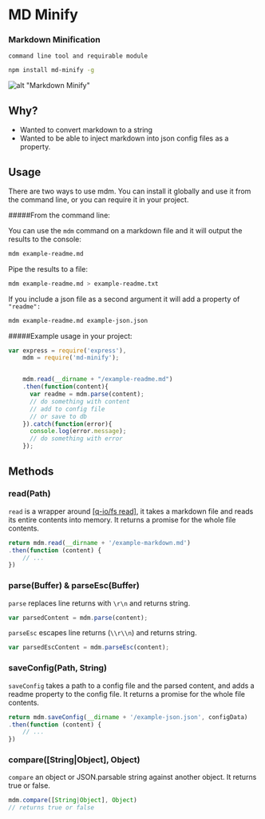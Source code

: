 # MD Minify

### Markdown Minification

```command line tool and requirable module```

```bash
npm install md-minify -g
```

![alt "Markdown Minify"](http://f.cl.ly/items/30031C1i1p2Y400f1p0c/md-minify.gif "Markdown Minify")

## Why?

* Wanted to convert markdown to a string
* Wanted to be able to inject markdown into json config files as a property.

## Usage

There are two ways to use mdm.
You can install it globally and use it from the command line,
or you can require it in your project.

#####From the command line:

You can use the `mdm` command on a markdown file
and it will output the results to the console:

```bash
mdm example-readme.md
```

Pipe the results to a file:

```bash
mdm example-readme.md > example-readme.txt
```

If you include a json file as a second argument it will add a property of `"readme":`

```bash
mdm example-readme.md example-json.json
```


#####Example usage in your project:

```javascript
var express = require('express'),
    mdm = require('md-minify');


    mdm.read(__dirname + "/example-readme.md")
    .then(function(content){
      var readme = mdm.parse(content);
      // do something with content
      // add to config file
      // or save to db
    }).catch(function(error){
      console.log(error.message);
      // do something with error
    });
```

## Methods

### read(Path)

`read` is a wrapper around [[q-io/fs read]](https://github.com/kriskowal/q-io), it takes a markdown file and reads its entire contents into memory. It returns a promise for the whole file contents.

```javascript
return mdm.read(__dirname + '/example-markdown.md')
.then(function (content) {
    // ...
})
```

### parse(Buffer) & parseEsc(Buffer)

`parse` replaces line returns with `\r\n` and returns string.

```javascript
var parsedContent = mdm.parse(content);
```

`parseEsc` escapes line returns (`\\r\\n`) and returns string.

```javascript
var parsedEscContent = mdm.parseEsc(content);
```

### saveConfig(Path, String)

`saveConfig` takes a path to a config file and the parsed content, and adds a readme property to the config file.
It returns a promise for the whole file contents.
```javascript
return mdm.saveConfig(__dirname + '/example-json.json', configData)
.then(function (content) {
    // ...
})
```

### compare([String|Object], Object)

`compare` an object or JSON.parsable string against another object.  It returns true or false.

```javascript
mdm.compare([String|Object], Object)
// returns true or false
```
